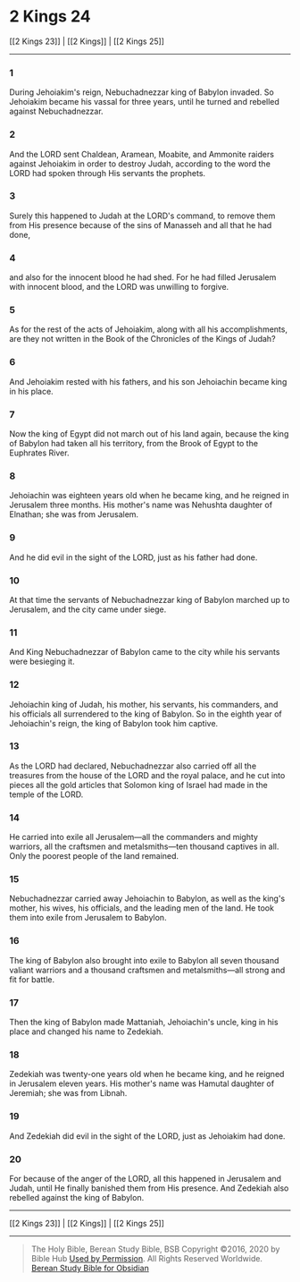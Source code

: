 # 2 Kings 24

[[2 Kings 23]] | [[2 Kings]] | [[2 Kings 25]]

---

### 1
During Jehoiakim's reign, Nebuchadnezzar king of Babylon invaded. So Jehoiakim became his vassal for three years, until he turned and rebelled against Nebuchadnezzar.

### 2
And the LORD sent Chaldean, Aramean, Moabite, and Ammonite raiders against Jehoiakim in order to destroy Judah, according to the word the LORD had spoken through His servants the prophets.

### 3
Surely this happened to Judah at the LORD's command, to remove them from His presence because of the sins of Manasseh and all that he had done,

### 4
and also for the innocent blood he had shed. For he had filled Jerusalem with innocent blood, and the LORD was unwilling to forgive.

### 5
As for the rest of the acts of Jehoiakim, along with all his accomplishments, are they not written in the Book of the Chronicles of the Kings of Judah?

### 6
And Jehoiakim rested with his fathers, and his son Jehoiachin became king in his place.

### 7
Now the king of Egypt did not march out of his land again, because the king of Babylon had taken all his territory, from the Brook of Egypt to the Euphrates River.

### 8
Jehoiachin was eighteen years old when he became king, and he reigned in Jerusalem three months. His mother's name was Nehushta daughter of Elnathan; she was from Jerusalem.

### 9
And he did evil in the sight of the LORD, just as his father had done.

### 10
At that time the servants of Nebuchadnezzar king of Babylon marched up to Jerusalem, and the city came under siege.

### 11
And King Nebuchadnezzar of Babylon came to the city while his servants were besieging it.

### 12
Jehoiachin king of Judah, his mother, his servants, his commanders, and his officials all surrendered to the king of Babylon. So in the eighth year of Jehoiachin's reign, the king of Babylon took him captive.

### 13
As the LORD had declared, Nebuchadnezzar also carried off all the treasures from the house of the LORD and the royal palace, and he cut into pieces all the gold articles that Solomon king of Israel had made in the temple of the LORD.

### 14
He carried into exile all Jerusalem—all the commanders and mighty warriors, all the craftsmen and metalsmiths—ten thousand captives in all. Only the poorest people of the land remained.

### 15
Nebuchadnezzar carried away Jehoiachin to Babylon, as well as the king's mother, his wives, his officials, and the leading men of the land. He took them into exile from Jerusalem to Babylon.

### 16
The king of Babylon also brought into exile to Babylon all seven thousand valiant warriors and a thousand craftsmen and metalsmiths—all strong and fit for battle.

### 17
Then the king of Babylon made Mattaniah, Jehoiachin's uncle, king in his place and changed his name to Zedekiah.

### 18
Zedekiah was twenty-one years old when he became king, and he reigned in Jerusalem eleven years. His mother's name was Hamutal daughter of Jeremiah; she was from Libnah.

### 19
And Zedekiah did evil in the sight of the LORD, just as Jehoiakim had done.

### 20
For because of the anger of the LORD, all this happened in Jerusalem and Judah, until He finally banished them from His presence. And Zedekiah also rebelled against the king of Babylon.

---

[[2 Kings 23]] | [[2 Kings]] | [[2 Kings 25]]

---

> The Holy Bible, Berean Study Bible, BSB
> Copyright &copy;2016, 2020 by Bible Hub
> [Used by Permission](https://berean.bible/terms.htm). All Rights Reserved Worldwide.
> [Berean Study Bible for Obsidian](https://github.com/gapmiss/berean-study-bible-for-obsidian)</small>

